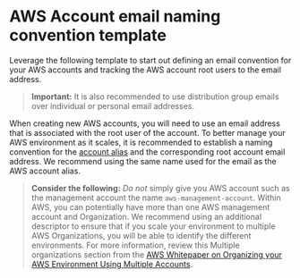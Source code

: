 # AWS Account email naming convention template

Leverage the following template to start out defining an email convention for your AWS accounts and tracking the AWS account root users to the email address.

>**Important:** It is also recommended to use distribution group emails over individual or personal email addresses.

When creating new AWS accounts, you will need to use an email address that is associated with the root user of the account. To better manage your AWS environment as it scales, it is recommended to establish a naming convention for the [account alias](https://docs.aws.amazon.com/IAM/latest/UserGuide/console_account-alias.html#AboutAccountAlias) and the corresponding root account email address. We recommend using the same name used for the email as the AWS account alias.

>**Consider the following:** *Do not* simply give you AWS account such as the management account the name `aws-management-account`. Within AWS, you can potentially have more than one AWS management account and Organization. We recommend using an additional descriptor to ensure that if you scale your environment to multiple AWS Organizations, you will be able to identify the different environments. For more information, review this Multiple organizations section from the [AWS Whitepaper on Organizing your AWS Environment Using Multiple Accounts](https://docs.aws.amazon.com/whitepapers/latest/organizing-your-aws-environment/multiple-organizations.html).


